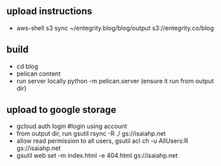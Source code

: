 ## upload instructions
* aws-shell
  s3 sync ~/entegrity.blog/blog/output s3://entegrity.co/blog

## build

* cd blog
* pelican content
* run server locally python -m pelican.server (ensure it run from output dir) 


## upload to google storage
* gcloud auth login #login using account
* from output dir, run gsutil rsync -R ./ gs://isaiahp.net
* allow read permission to all users, gsutil acl ch -u AllUsers:R gs://isaiahp.net
* gsutil web set -m index.html -e 404.html gs://isaiahp.net